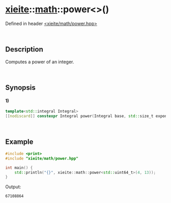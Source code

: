 # [xieite](../../xieite.md)\:\:[math](../../math.md)\:\:power\<\>\(\)
Defined in header [<xieite/math/power.hpp>](../../../include/xieite/math/power.hpp)

&nbsp;

## Description
Computes a power of an integer.

&nbsp;

## Synopsis
#### 1)
```cpp
template<std::integral Integral>
[[nodiscard]] constexpr Integral power(Integral base, std::size_t exponent) noexcept;
```

&nbsp;

## Example
```cpp
#include <print>
#include "xieite/math/power.hpp"

int main() {
    std::println("{}", xieite::math::power<std::uint64_t>(4, 13));
}
```
Output:
```
67108864
```
